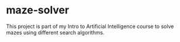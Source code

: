 # maze-solver
This project is part of my Intro to Artificial Intelligence course to solve mazes using different search algorithms.
